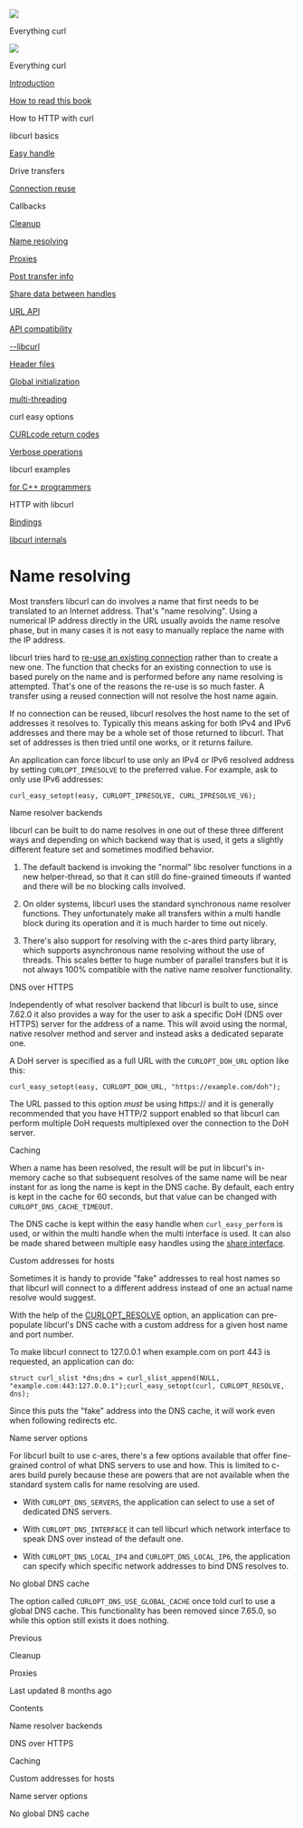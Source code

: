 <a href="../index.html" class="link-a079aa82--primary-53a25e66--logoLink-10d08504"></a>

<img src="https://gblobscdn.gitbook.com/orgs%2F-LxuH0qSm4xO9nWfEBlB%2Favatar.png?alt=media" class="image-67b14f24--avatar-1c1d03ec" />

<span class="text-4505230f--UIH400-4e41e82a--textContentFamily-49a318e1--spaceNameText-677c2969">Everything curl</span>

<a href="../index.html" class="link-a079aa82--primary-53a25e66--logoLink-10d08504"></a>

<img src="https://gblobscdn.gitbook.com/orgs%2F-LxuH0qSm4xO9nWfEBlB%2Favatar.png?alt=media" class="image-67b14f24--avatar-1c1d03ec" />

<span class="text-4505230f--UIH400-4e41e82a--textContentFamily-49a318e1--spaceNameText-677c2969">Everything curl</span>

<a href="../index.html" class="navButton-94f2579c--navButtonClickable-161b88ca"><span class="text-4505230f--UIH300-2063425d--textContentFamily-49a318e1--navButtonLabel-14a4968f">Introduction</span></a>

<a href="../how-to-read.html" class="navButton-94f2579c--navButtonClickable-161b88ca"><span class="text-4505230f--UIH300-2063425d--textContentFamily-49a318e1--navButtonLabel-14a4968f">How to read this book</span></a>





<span class="text-4505230f--UIH300-2063425d--textContentFamily-49a318e1--navButtonLabel-14a4968f">How to HTTP with curl</span>

<span class="text-4505230f--UIH300-2063425d--textContentFamily-49a318e1--navButtonLabel-14a4968f">libcurl basics</span>

<a href="easyhandle.html" class="navButton-94f2579c--pageItemWithChildrenNested-2c5d8183--navButtonClickable-161b88ca"><span class="text-4505230f--UIH300-2063425d--textContentFamily-49a318e1--navButtonLabel-14a4968f">Easy handle</span></a>

<span class="text-4505230f--UIH300-2063425d--textContentFamily-49a318e1--navButtonLabel-14a4968f">Drive transfers</span>

<a href="connectionreuse.html" class="navButton-94f2579c--pageItemWithChildrenNested-2c5d8183--navButtonClickable-161b88ca"><span class="text-4505230f--UIH300-2063425d--textContentFamily-49a318e1--navButtonLabel-14a4968f">Connection reuse</span></a>

<span class="text-4505230f--UIH300-2063425d--textContentFamily-49a318e1--navButtonLabel-14a4968f">Callbacks</span>

<a href="cleanup.html" class="navButton-94f2579c--pageItemWithChildrenNested-2c5d8183--navButtonClickable-161b88ca"><span class="text-4505230f--UIH300-2063425d--textContentFamily-49a318e1--navButtonLabel-14a4968f">Cleanup</span></a>

<a href="names.html" class="navButton-94f2579c--pageItemWithChildrenNested-2c5d8183--navButtonClickable-161b88ca--navButtonOpened-6a88552e"><span class="text-4505230f--UIH300-2063425d--textContentFamily-49a318e1--navButtonLabel-14a4968f">Name resolving</span></a>

<a href="proxies.html" class="navButton-94f2579c--pageItemWithChildrenNested-2c5d8183--navButtonClickable-161b88ca"><span class="text-4505230f--UIH300-2063425d--textContentFamily-49a318e1--navButtonLabel-14a4968f">Proxies</span></a>

<a href="getinfo.html" class="navButton-94f2579c--pageItemWithChildrenNested-2c5d8183--navButtonClickable-161b88ca"><span class="text-4505230f--UIH300-2063425d--textContentFamily-49a318e1--navButtonLabel-14a4968f">Post transfer info</span></a>

<a href="sharing.html" class="navButton-94f2579c--pageItemWithChildrenNested-2c5d8183--navButtonClickable-161b88ca"><span class="text-4505230f--UIH300-2063425d--textContentFamily-49a318e1--navButtonLabel-14a4968f">Share data between handles</span></a>

<a href="url.html" class="navButton-94f2579c--pageItemWithChildrenNested-2c5d8183--navButtonClickable-161b88ca"><span class="text-4505230f--UIH300-2063425d--textContentFamily-49a318e1--navButtonLabel-14a4968f">URL API</span></a>

<a href="api.html" class="navButton-94f2579c--pageItemWithChildrenNested-2c5d8183--navButtonClickable-161b88ca"><span class="text-4505230f--UIH300-2063425d--textContentFamily-49a318e1--navButtonLabel-14a4968f">API compatibility</span></a>

<a href="libcurl.html" class="navButton-94f2579c--pageItemWithChildrenNested-2c5d8183--navButtonClickable-161b88ca"><span class="text-4505230f--UIH300-2063425d--textContentFamily-49a318e1--navButtonLabel-14a4968f">--libcurl</span></a>

<a href="headers.html" class="navButton-94f2579c--pageItemWithChildrenNested-2c5d8183--navButtonClickable-161b88ca"><span class="text-4505230f--UIH300-2063425d--textContentFamily-49a318e1--navButtonLabel-14a4968f">Header files</span></a>

<a href="globalinit.html" class="navButton-94f2579c--pageItemWithChildrenNested-2c5d8183--navButtonClickable-161b88ca"><span class="text-4505230f--UIH300-2063425d--textContentFamily-49a318e1--navButtonLabel-14a4968f">Global initialization</span></a>

<a href="threading.html" class="navButton-94f2579c--pageItemWithChildrenNested-2c5d8183--navButtonClickable-161b88ca"><span class="text-4505230f--UIH300-2063425d--textContentFamily-49a318e1--navButtonLabel-14a4968f">multi-threading</span></a>

<span class="text-4505230f--UIH300-2063425d--textContentFamily-49a318e1--navButtonLabel-14a4968f">curl easy options</span>

<a href="curlcode.html" class="navButton-94f2579c--pageItemWithChildrenNested-2c5d8183--navButtonClickable-161b88ca"><span class="text-4505230f--UIH300-2063425d--textContentFamily-49a318e1--navButtonLabel-14a4968f">CURLcode return codes</span></a>

<a href="verbose.html" class="navButton-94f2579c--pageItemWithChildrenNested-2c5d8183--navButtonClickable-161b88ca"><span class="text-4505230f--UIH300-2063425d--textContentFamily-49a318e1--navButtonLabel-14a4968f">Verbose operations</span></a>

<span class="text-4505230f--UIH300-2063425d--textContentFamily-49a318e1--navButtonLabel-14a4968f">libcurl examples</span>

<a href="cplusplus.html" class="navButton-94f2579c--pageItemWithChildrenNested-2c5d8183--navButtonClickable-161b88ca"><span class="text-4505230f--UIH300-2063425d--textContentFamily-49a318e1--navButtonLabel-14a4968f">for C++ programmers</span></a>

<span class="text-4505230f--UIH300-2063425d--textContentFamily-49a318e1--navButtonLabel-14a4968f">HTTP with libcurl</span>

<a href="../bindings.html" class="navButton-94f2579c--navButtonClickable-161b88ca"><span class="text-4505230f--UIH300-2063425d--textContentFamily-49a318e1--navButtonLabel-14a4968f">Bindings</span></a>

<a href="../internals.html" class="navButton-94f2579c--navButtonClickable-161b88ca"><span class="text-4505230f--UIH300-2063425d--textContentFamily-49a318e1--navButtonLabel-14a4968f">libcurl internals</span></a>

<a href="../bookindex.html" class="navButton-94f2579c--navButtonClickable-161b88ca"><span class="text-4505230f--UIH300-2063425d--textContentFamily-49a318e1--navButtonLabel-14a4968f"></span></a>





# <span class="text-4505230f--DisplayH900-bfb998fa--textContentFamily-49a318e1">Name resolving</span>

<span class="text-4505230f--UIH300-2063425d--textUIFamily-5ebd8e40--text-8ee2c8b2"></span>

<span class="text-4505230f--UIH300-2063425d--textUIFamily-5ebd8e40--text-8ee2c8b2"></span>

<span class="text-4505230f--TextH400-3033861f--textContentFamily-49a318e1"><span data-key="61e1e7c653624ee7a3a0241dc3ee1fca"><span data-offset-key="61e1e7c653624ee7a3a0241dc3ee1fca:0">Most transfers libcurl can do involves a name that first needs to be translated to an Internet address. That's "name resolving". Using a numerical IP address directly in the URL usually avoids the name resolve phase, but in many cases it is not easy to manually replace the name with the IP address.</span></span></span>

<span class="text-4505230f--TextH400-3033861f--textContentFamily-49a318e1"><span data-key="ad947e90d7eb425b9bab94da3caca965"><span data-offset-key="ad947e90d7eb425b9bab94da3caca965:0">libcurl tries hard to </span></span><a href="connectionreuse.html" class="link-a079aa82--primary-53a25e66--link-faf6c434"><span data-key="a51b1906f12a4e6481df26d1266dddf2"><span data-offset-key="a51b1906f12a4e6481df26d1266dddf2:0">re-use an existing connection</span></span></a><span data-key="5226ae5e10d14d33aa71b1fad8540ba5"><span data-offset-key="5226ae5e10d14d33aa71b1fad8540ba5:0"> rather than to create a new one. The function that checks for an existing connection to use is based purely on the name and is performed before any name resolving is attempted. That's one of the reasons the re-use is so much faster. A transfer using a reused connection will not resolve the host name again.</span></span></span>

<span class="text-4505230f--TextH400-3033861f--textContentFamily-49a318e1"><span data-key="a0ed2ea143334fa4ae8497d88ed928eb"><span data-offset-key="a0ed2ea143334fa4ae8497d88ed928eb:0">If no connection can be reused, libcurl resolves the host name to the set of addresses it resolves to. Typically this means asking for both IPv4 and IPv6 addresses and there may be a whole set of those returned to libcurl. That set of addresses is then tried until one works, or it returns failure.</span></span></span>

<span class="text-4505230f--TextH400-3033861f--textContentFamily-49a318e1"><span data-key="1eae7737f02a4a4cba62ac089f4d311d"><span data-offset-key="1eae7737f02a4a4cba62ac089f4d311d:0">An application can force libcurl to use only an IPv4 or IPv6 resolved address by setting </span><span data-offset-key="1eae7737f02a4a4cba62ac089f4d311d:1">`CURLOPT_IPRESOLVE`</span><span data-offset-key="1eae7737f02a4a4cba62ac089f4d311d:2"> to the preferred value. For example, ask to only use IPv6 addresses:</span></span></span>

    curl_easy_setopt(easy, CURLOPT_IPRESOLVE, CURL_IPRESOLVE_V6);

<span class="text-4505230f--HeadingH700-04e1a2a3--textContentFamily-49a318e1"><span data-key="eac429a006b048238828642873a995dc"><span data-offset-key="eac429a006b048238828642873a995dc:0">Name resolver backends</span></span></span>

<span class="text-4505230f--TextH400-3033861f--textContentFamily-49a318e1"><span data-key="aeeac7d1c63145f7af05b50fadc5c952"><span data-offset-key="aeeac7d1c63145f7af05b50fadc5c952:0">libcurl can be built to do name resolves in one out of these three different ways and depending on which backend way that is used, it gets a slightly different feature set and sometimes modified behavior.</span></span></span>

1.  <span class="text-4505230f--TextH400-3033861f--textContentFamily-49a318e1"><span data-key="ce4d3befac254024a82267806f31abcb"><span data-offset-key="ce4d3befac254024a82267806f31abcb:0">The default backend is invoking the "normal" libc resolver functions in a new helper-thread, so that it can still do fine-grained timeouts if wanted and there will be no blocking calls involved.</span></span></span>

2.  <span class="text-4505230f--TextH400-3033861f--textContentFamily-49a318e1"><span data-key="c71dd5bb73c64d0d913a6ac4b6679203"><span data-offset-key="c71dd5bb73c64d0d913a6ac4b6679203:0">On older systems, libcurl uses the standard synchronous name resolver functions. They unfortunately make all transfers within a multi handle block during its operation and it is much harder to time out nicely.</span></span></span>

3.  <span class="text-4505230f--TextH400-3033861f--textContentFamily-49a318e1"><span data-key="397862dc829145169a211487c1fea697"><span data-offset-key="397862dc829145169a211487c1fea697:0">There's also support for resolving with the c-ares third party library, which supports asynchronous name resolving without the use of threads. This scales better to huge number of parallel transfers but it is not always 100% compatible with the native name resolver functionality.</span></span></span>

<span class="text-4505230f--HeadingH600-23f228db--textContentFamily-49a318e1"><span data-key="3ad217b31ba9421fa92d95d74254a7f6"><span data-offset-key="3ad217b31ba9421fa92d95d74254a7f6:0">DNS over HTTPS</span></span></span>

<span class="text-4505230f--TextH400-3033861f--textContentFamily-49a318e1"><span data-key="86ededacc55d4e5eadbe0500f17be354"><span data-offset-key="86ededacc55d4e5eadbe0500f17be354:0">Independently of what resolver backend that libcurl is built to use, since 7.62.0 it also provides a way for the user to ask a specific DoH (DNS over HTTPS) server for the address of a name. This will avoid using the normal, native resolver method and server and instead asks a dedicated separate one.</span></span></span>

<span class="text-4505230f--TextH400-3033861f--textContentFamily-49a318e1"><span data-key="da14bc13da4d4295b799ff8a6fc73661"><span data-offset-key="da14bc13da4d4295b799ff8a6fc73661:0">A DoH server is specified as a full URL with the </span><span data-offset-key="da14bc13da4d4295b799ff8a6fc73661:1">`CURLOPT_DOH_URL`</span><span data-offset-key="da14bc13da4d4295b799ff8a6fc73661:2"> option like this:</span></span></span>

    curl_easy_setopt(easy, CURLOPT_DOH_URL, "https://example.com/doh");

<span class="text-4505230f--TextH400-3033861f--textContentFamily-49a318e1"><span data-key="efcb2898bf994a218fd29a16e886dba3"><span data-offset-key="efcb2898bf994a218fd29a16e886dba3:0">The URL passed to this option </span><span data-offset-key="efcb2898bf994a218fd29a16e886dba3:1">_must_</span><span data-offset-key="efcb2898bf994a218fd29a16e886dba3:2"> be using https:// and it is generally recommended that you have HTTP/2 support enabled so that libcurl can perform multiple DoH requests multiplexed over the connection to the DoH server.</span></span></span>

<span class="text-4505230f--HeadingH700-04e1a2a3--textContentFamily-49a318e1"><span data-key="84e36321aefc40059d5ee919619b5a0c"><span data-offset-key="84e36321aefc40059d5ee919619b5a0c:0">Caching</span></span></span>

<span class="text-4505230f--TextH400-3033861f--textContentFamily-49a318e1"><span data-key="6754af8dfa8246b59caff5e0d027980a"><span data-offset-key="6754af8dfa8246b59caff5e0d027980a:0">When a name has been resolved, the result will be put in libcurl's in-memory cache so that subsequent resolves of the same name will be near instant for as long the name is kept in the DNS cache. By default, each entry is kept in the cache for 60 seconds, but that value can be changed with </span><span data-offset-key="6754af8dfa8246b59caff5e0d027980a:1">`CURLOPT_DNS_CACHE_TIMEOUT`</span><span data-offset-key="6754af8dfa8246b59caff5e0d027980a:2">.</span></span></span>

<span class="text-4505230f--TextH400-3033861f--textContentFamily-49a318e1"><span data-key="2c32cba680b042a1aff6b01a7382d8f9"><span data-offset-key="2c32cba680b042a1aff6b01a7382d8f9:0">The DNS cache is kept within the easy handle when </span><span data-offset-key="2c32cba680b042a1aff6b01a7382d8f9:1">`curl_easy_perform`</span><span data-offset-key="2c32cba680b042a1aff6b01a7382d8f9:2"> is used, or within the multi handle when the multi interface is used. It can also be made shared between multiple easy handles using the </span></span><a href="sharing.html" class="link-a079aa82--primary-53a25e66--link-faf6c434"><span data-key="775975619c6b4ababbe44e4c0965ffd0"><span data-offset-key="775975619c6b4ababbe44e4c0965ffd0:0">share interface</span></span></a><span data-key="a667fe8ccb194580b020693698ca1815"><span data-offset-key="a667fe8ccb194580b020693698ca1815:0">.</span></span></span>

<span class="text-4505230f--HeadingH700-04e1a2a3--textContentFamily-49a318e1"><span data-key="1a164edc73604f56bd8c9d8d9f9df10b"><span data-offset-key="1a164edc73604f56bd8c9d8d9f9df10b:0">Custom addresses for hosts</span></span></span>

<span class="text-4505230f--TextH400-3033861f--textContentFamily-49a318e1"><span data-key="ee5c10e94eda43888c3da1639fcabefa"><span data-offset-key="ee5c10e94eda43888c3da1639fcabefa:0">Sometimes it is handy to provide "fake" addresses to real host names so that libcurl will connect to a different address instead of one an actual name resolve would suggest.</span></span></span>

<span class="text-4505230f--TextH400-3033861f--textContentFamily-49a318e1"><span data-key="689b1860671a4649b57b787edbf11b26"><span data-offset-key="689b1860671a4649b57b787edbf11b26:0">With the help of the </span></span><a href="https://curl.se/libcurl/c/CURLOPT_RESOLVE.html" class="link-a079aa82--primary-53a25e66--link-faf6c434"><span data-key="c4a960d2c8ab469aa9f54498e4a8c786"><span data-offset-key="c4a960d2c8ab469aa9f54498e4a8c786:0">CURLOPT_RESOLVE</span></span></a><span data-key="1b1d59db160c41d5bde2c9912b0c496b"><span data-offset-key="1b1d59db160c41d5bde2c9912b0c496b:0"> option, an application can pre-populate libcurl's DNS cache with a custom address for a given host name and port number.</span></span></span>

<span class="text-4505230f--TextH400-3033861f--textContentFamily-49a318e1"><span data-key="7e1656a5759f4359808d324563fe655e"><span data-offset-key="7e1656a5759f4359808d324563fe655e:0">To make libcurl connect to 127.0.0.1 when example.com on port 443 is requested, an application can do:</span></span></span>

    struct curl_slist *dns;dns = curl_slist_append(NULL, "example.com:443:127.0.0.1");curl_easy_setopt(curl, CURLOPT_RESOLVE, dns);

<span class="text-4505230f--TextH400-3033861f--textContentFamily-49a318e1"><span data-key="2c4520d146c44bb38a73cc7e6db2f010"><span data-offset-key="2c4520d146c44bb38a73cc7e6db2f010:0">Since this puts the "fake" address into the DNS cache, it will work even when following redirects etc.</span></span></span>

<span class="text-4505230f--HeadingH700-04e1a2a3--textContentFamily-49a318e1"><span data-key="02297959637a4216a53b180945dd268a"><span data-offset-key="02297959637a4216a53b180945dd268a:0">Name server options</span></span></span>

<span class="text-4505230f--TextH400-3033861f--textContentFamily-49a318e1"><span data-key="12c1f9e85d104b049d518f57fbe11474"><span data-offset-key="12c1f9e85d104b049d518f57fbe11474:0">For libcurl built to use c-ares, there's a few options available that offer fine-grained control of what DNS servers to use and how. This is limited to c-ares build purely because these are powers that are not available when the standard system calls for name resolving are used.</span></span></span>

- <span class="text-4505230f--TextH400-3033861f--textContentFamily-49a318e1"><span data-key="74a9d860b1604da8bd05eff8c2b1612c"><span data-offset-key="74a9d860b1604da8bd05eff8c2b1612c:0">With </span><span data-offset-key="74a9d860b1604da8bd05eff8c2b1612c:1">`CURLOPT_DNS_SERVERS`</span><span data-offset-key="74a9d860b1604da8bd05eff8c2b1612c:2">, the application can select to use a set of dedicated DNS servers.</span></span></span>

- <span class="text-4505230f--TextH400-3033861f--textContentFamily-49a318e1"><span data-key="a44bda2568164b68b3279b6b956dac63"><span data-offset-key="a44bda2568164b68b3279b6b956dac63:0">With </span><span data-offset-key="a44bda2568164b68b3279b6b956dac63:1">`CURLOPT_DNS_INTERFACE`</span><span data-offset-key="a44bda2568164b68b3279b6b956dac63:2"> it can tell libcurl which network interface to speak DNS over instead of the default one.</span></span></span>

- <span class="text-4505230f--TextH400-3033861f--textContentFamily-49a318e1"><span data-key="ead26625de944aac8b6912f5015ca7af"><span data-offset-key="ead26625de944aac8b6912f5015ca7af:0">With </span><span data-offset-key="ead26625de944aac8b6912f5015ca7af:1">`CURLOPT_DNS_LOCAL_IP4`</span><span data-offset-key="ead26625de944aac8b6912f5015ca7af:2"> and </span><span data-offset-key="ead26625de944aac8b6912f5015ca7af:3">`CURLOPT_DNS_LOCAL_IP6`</span><span data-offset-key="ead26625de944aac8b6912f5015ca7af:4">, the application can specify which specific network addresses to bind DNS resolves to.</span></span></span>

<span class="text-4505230f--HeadingH700-04e1a2a3--textContentFamily-49a318e1"><span data-key="44c612086aa14a6dbdf973bc89dc322c"><span data-offset-key="44c612086aa14a6dbdf973bc89dc322c:0">No global DNS cache</span></span></span>

<span class="text-4505230f--TextH400-3033861f--textContentFamily-49a318e1"><span data-key="e9145074ddd244989a2c0d6ab326ca64"><span data-offset-key="e9145074ddd244989a2c0d6ab326ca64:0">The option called </span><span data-offset-key="e9145074ddd244989a2c0d6ab326ca64:1">`CURLOPT_DNS_USE_GLOBAL_CACHE`</span><span data-offset-key="e9145074ddd244989a2c0d6ab326ca64:2"> once told curl to use a global DNS cache. This functionality has been removed since 7.65.0, so while this option still exists it does nothing.</span></span></span>

<a href="cleanup.html" class="reset-3c756112--card-6570f064--whiteCard-fff091a4--cardPrevious-56a5e674"></a>

<span class="text-4505230f--TextH200-a3425406--textContentFamily-49a318e1">Previous</span>

<span class="text-4505230f--UIH400-4e41e82a--textContentFamily-49a318e1">Cleanup</span>

<a href="proxies.html" class="reset-3c756112--card-6570f064--whiteCard-fff091a4--cardNext-19241c42"></a>


<span class="text-4505230f--UIH400-4e41e82a--textContentFamily-49a318e1">Proxies</span>



<span class="text-4505230f--TextH200-a3425406--textContentFamily-49a318e1">Last updated 8 months ago</span>



<span class="text-4505230f--InfoH100-1e92e1d1--textContentFamily-49a318e1">Contents</span>

<a href="names.html#name-resolver-backends" class="reset-3c756112--menuItem-aa02f6ec--menuItemLight-757d5235--menuItemInline-173bdf97--pageTocItem-f4427024"></a>

<span class="text-4505230f--UIH300-2063425d--textContentFamily-49a318e1"><span class="text-4505230f--UIH200-50ead35f--textContentFamily-49a318e1">Name resolver backends</span></span>

<a href="names.html#dns-over-https" class="reset-3c756112--menuItem-aa02f6ec--menuItemLight-757d5235--menuItemInline-173bdf97--pageTocItem-f4427024"></a>

<span class="text-4505230f--UIH300-2063425d--textContentFamily-49a318e1"><span class="text-4505230f--UIH200-50ead35f--textContentFamily-49a318e1--pageTocLinkH2-2294976c">DNS over HTTPS</span></span>

<a href="names.html#caching" class="reset-3c756112--menuItem-aa02f6ec--menuItemLight-757d5235--menuItemInline-173bdf97--pageTocItem-f4427024"></a>

<span class="text-4505230f--UIH300-2063425d--textContentFamily-49a318e1"><span class="text-4505230f--UIH200-50ead35f--textContentFamily-49a318e1">Caching</span></span>

<a href="names.html#custom-addresses-for-hosts" class="reset-3c756112--menuItem-aa02f6ec--menuItemLight-757d5235--menuItemInline-173bdf97--pageTocItem-f4427024"></a>

<span class="text-4505230f--UIH300-2063425d--textContentFamily-49a318e1"><span class="text-4505230f--UIH200-50ead35f--textContentFamily-49a318e1">Custom addresses for hosts</span></span>

<a href="names.html#name-server-options" class="reset-3c756112--menuItem-aa02f6ec--menuItemLight-757d5235--menuItemInline-173bdf97--pageTocItem-f4427024"></a>

<span class="text-4505230f--UIH300-2063425d--textContentFamily-49a318e1"><span class="text-4505230f--UIH200-50ead35f--textContentFamily-49a318e1">Name server options</span></span>

<a href="names.html#no-global-dns-cache" class="reset-3c756112--menuItem-aa02f6ec--menuItemLight-757d5235--menuItemInline-173bdf97--pageTocItem-f4427024"></a>

<span class="text-4505230f--UIH300-2063425d--textContentFamily-49a318e1"><span class="text-4505230f--UIH200-50ead35f--textContentFamily-49a318e1">No global DNS cache</span></span>

